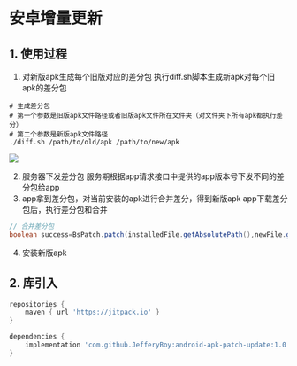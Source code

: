 # 安卓增量更新

## 1. 使用过程

1. 对新版apk生成每个旧版对应的差分包 执行diff.sh脚本生成新apk对每个旧apk的差分包

```shell
# 生成差分包
# 第一个参数是旧版apk文件路径或者旧版apk文件所在文件夹（对文件夹下所有apk都执行差分）
# 第二个参数是新版apk文件路径
./diff.sh /path/to/old/apk /path/to/new/apk
```

![](https://fastly.jsdelivr.net/gh/JefferyBoy/pictures@master/2022/16637761725121663776171587.png)

2. 服务器下发差分包 服务期根据app请求接口中提供的app版本号下发不同的差分包给app
3. app拿到差分包，对当前安装的apk进行合并差分，得到新版apk app下载差分包后，执行差分包和合并

```java
// 合并差分包
boolean success=BsPatch.patch(installedFile.getAbsolutePath(),newFile.getAbsolutePath(),diffFile.getAbsolutePath());
```

4. 安装新版apk

## 2. 库引入

```groovy
repositories {
    maven { url 'https://jitpack.io' }
}

dependencies {
    implementation 'com.github.JefferyBoy:android-apk-patch-update:1.0.2'
}
```